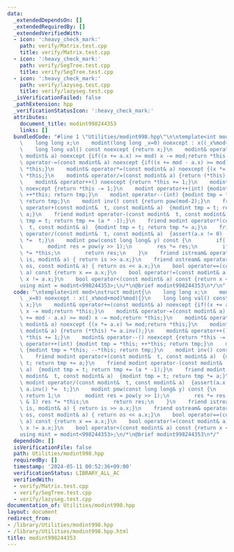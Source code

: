 ```yaml
---
data:
  _extendedDependsOn: []
  _extendedRequiredBy: []
  _extendedVerifiedWith:
  - icon: ':heavy_check_mark:'
    path: verify/Matrix.test.cpp
    title: verify/Matrix.test.cpp
  - icon: ':heavy_check_mark:'
    path: verify/SegTree.test.cpp
    title: verify/SegTree.test.cpp
  - icon: ':heavy_check_mark:'
    path: verify/lazyseg.test.cpp
    title: verify/lazyseg.test.cpp
  _isVerificationFailed: false
  _pathExtension: hpp
  _verificationStatusIcon: ':heavy_check_mark:'
  attributes:
    document_title: modint998244353
    links: []
  bundledCode: "#line 1 \"Utilities/modint998.hpp\"\n\ntemplate<int mod>\nstruct modint{\n\
    \    long long x;\n    modint(long long _x=0) noexcept : x((_x%mod+mod)%mod){}\n\
    \    long long val() const noexcept {return x;}\n    modint& operator+=(const\
    \ modint& a) noexcept {if((x += a.x) >= mod) x -= mod;return *this;}\n    modint&\
    \ operator-=(const modint& a) noexcept {if((x += mod - a.x) >= mod) x -= mod;return\
    \ *this;}\n    modint& operator*=(const modint& a) noexcept {(x *= a.x) %= mod;return\
    \ *this;}\n    modint& operator/=(const modint& a) {return (*this) *= a.inv();}\n\
    \    modint& operator++() noexcept {return *this += 1;}\n    modint& operator--()\
    \ noexcept {return *this -= 1;}\n    modint operator++(int) {modint tmp = *this;\
    \ ++*this; return tmp;}\n    modint operator--(int) {modint tmp = *this; --*this;\
    \ return tmp;}\n    modint inv() const {return pow(mod-2);}\n    friend modint\
    \ operator+(const modint&  t, const modint& a)  {modint tmp = t; return tmp +=\
    \ a;}\n    friend modint operator-(const modint&  t, const modint& a)  {modint\
    \ tmp = t; return tmp += (a * -1);}\n    friend modint operator*(const modint&\
    \  t, const modint& a)  {modint tmp = t; return tmp *= a;}\n    friend modint\
    \ operator/(const modint&  t, const modint& a)  {assert(a.x != 0) ; return a.inv()\
    \ *=  t;}\n    modint pow(const long long& y) const {\n        if(!y) return 1;\n\
    \        modint res = pow(y >> 1);\n        res *= res;\n        if(y & 1) res\
    \ *= *this;\n        return res;\n    }\n    friend istream& operator>>(istream&\
    \ is, modint& a) { return is >> a.x;}\n    friend ostream& operator<<(ostream&\
    \ os, const modint& a) { return os << a.x;}\n    bool operator==(const modint&\
    \ a) const {return x == a.x;}\n    bool operator!=(const modint& a) const {return\
    \ x != a.x;}\n    bool operator<(const modint& a) const {return x < a.x;}\n};\n\
    using mint = modint<998244353>;\n/*\n@brief modint998244353\n*/\n"
  code: "\ntemplate<int mod>\nstruct modint{\n    long long x;\n    modint(long long\
    \ _x=0) noexcept : x((_x%mod+mod)%mod){}\n    long long val() const noexcept {return\
    \ x;}\n    modint& operator+=(const modint& a) noexcept {if((x += a.x) >= mod)\
    \ x -= mod;return *this;}\n    modint& operator-=(const modint& a) noexcept {if((x\
    \ += mod - a.x) >= mod) x -= mod;return *this;}\n    modint& operator*=(const\
    \ modint& a) noexcept {(x *= a.x) %= mod;return *this;}\n    modint& operator/=(const\
    \ modint& a) {return (*this) *= a.inv();}\n    modint& operator++() noexcept {return\
    \ *this += 1;}\n    modint& operator--() noexcept {return *this -= 1;}\n    modint\
    \ operator++(int) {modint tmp = *this; ++*this; return tmp;}\n    modint operator--(int)\
    \ {modint tmp = *this; --*this; return tmp;}\n    modint inv() const {return pow(mod-2);}\n\
    \    friend modint operator+(const modint&  t, const modint& a)  {modint tmp =\
    \ t; return tmp += a;}\n    friend modint operator-(const modint&  t, const modint&\
    \ a)  {modint tmp = t; return tmp += (a * -1);}\n    friend modint operator*(const\
    \ modint&  t, const modint& a)  {modint tmp = t; return tmp *= a;}\n    friend\
    \ modint operator/(const modint&  t, const modint& a)  {assert(a.x != 0) ; return\
    \ a.inv() *=  t;}\n    modint pow(const long long& y) const {\n        if(!y)\
    \ return 1;\n        modint res = pow(y >> 1);\n        res *= res;\n        if(y\
    \ & 1) res *= *this;\n        return res;\n    }\n    friend istream& operator>>(istream&\
    \ is, modint& a) { return is >> a.x;}\n    friend ostream& operator<<(ostream&\
    \ os, const modint& a) { return os << a.x;}\n    bool operator==(const modint&\
    \ a) const {return x == a.x;}\n    bool operator!=(const modint& a) const {return\
    \ x != a.x;}\n    bool operator<(const modint& a) const {return x < a.x;}\n};\n\
    using mint = modint<998244353>;\n/*\n@brief modint998244353\n*/"
  dependsOn: []
  isVerificationFile: false
  path: Utilities/modint998.hpp
  requiredBy: []
  timestamp: '2024-05-11 00:52:36+09:00'
  verificationStatus: LIBRARY_ALL_AC
  verifiedWith:
  - verify/Matrix.test.cpp
  - verify/SegTree.test.cpp
  - verify/lazyseg.test.cpp
documentation_of: Utilities/modint998.hpp
layout: document
redirect_from:
- /library/Utilities/modint998.hpp
- /library/Utilities/modint998.hpp.html
title: modint998244353
---
```


